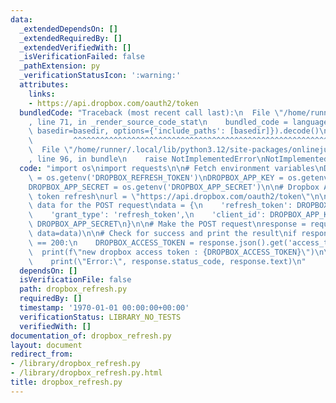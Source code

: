 ```yaml
---
data:
  _extendedDependsOn: []
  _extendedRequiredBy: []
  _extendedVerifiedWith: []
  _isVerificationFailed: false
  _pathExtension: py
  _verificationStatusIcon: ':warning:'
  attributes:
    links:
    - https://api.dropbox.com/oauth2/token
  bundledCode: "Traceback (most recent call last):\n  File \"/home/runner/.local/lib/python3.12/site-packages/onlinejudge_verify/documentation/build.py\"\
    , line 71, in _render_source_code_stat\n    bundled_code = language.bundle(stat.path,\
    \ basedir=basedir, options={'include_paths': [basedir]}).decode()\n          \
    \         ^^^^^^^^^^^^^^^^^^^^^^^^^^^^^^^^^^^^^^^^^^^^^^^^^^^^^^^^^^^^^^^^^^^^^^^^^^^^^^^^^\n\
    \  File \"/home/runner/.local/lib/python3.12/site-packages/onlinejudge_verify/languages/python.py\"\
    , line 96, in bundle\n    raise NotImplementedError\nNotImplementedError\n"
  code: "import os\nimport requests\n\n# Fetch environment variables\nDROPBOX_REFRESH_TOKEN\
    \ = os.getenv('DROPBOX_REFRESH_TOKEN')\nDROPBOX_APP_KEY = os.getenv('DROPBOX_APP_KEY')\n\
    DROPBOX_APP_SECRET = os.getenv('DROPBOX_APP_SECRET')\n\n# Dropbox API URL for\
    \ token refresh\nurl = \"https://api.dropbox.com/oauth2/token\"\n\n# Prepare the\
    \ data for the POST request\ndata = {\n    'refresh_token': DROPBOX_REFRESH_TOKEN,\n\
    \    'grant_type': 'refresh_token',\n    'client_id': DROPBOX_APP_KEY,\n    'client_secret':\
    \ DROPBOX_APP_SECRET\n}\n\n# Make the POST request\nresponse = requests.post(url,\
    \ data=data)\n\n# Check for success and print the result\nif response.status_code\
    \ == 200:\n    DROPBOX_ACCESS_TOKEN = response.json().get('access_token')\n  \
    \  print(f\"new dropbox access token : {DROPBOX_ACCESS_TOKEN}\")\n\n\nelse:\n\
    \    print(\"Error:\", response.status_code, response.text)\n"
  dependsOn: []
  isVerificationFile: false
  path: dropbox_refresh.py
  requiredBy: []
  timestamp: '1970-01-01 00:00:00+00:00'
  verificationStatus: LIBRARY_NO_TESTS
  verifiedWith: []
documentation_of: dropbox_refresh.py
layout: document
redirect_from:
- /library/dropbox_refresh.py
- /library/dropbox_refresh.py.html
title: dropbox_refresh.py
---
```


